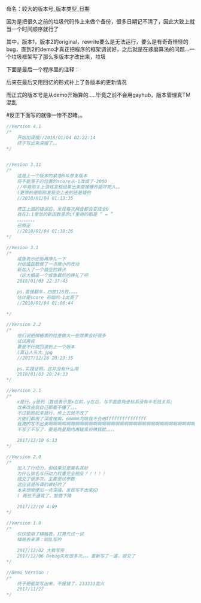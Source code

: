 命名：较大的版本号_版本类型_日期

因为是把很久之前的垃圾代码传上来做个备份，很多日期记不清了，因此大致上就当一个时间顺序就行了

其中，版本1，版本2的original，rewrite要么是无法运行，要么是有奇奇怪怪的bug，直到2的demo才真正把程序的框架调试好，之后就是在琢磨算法的问题...一个垃圾框架写了那么多版本才改出来，垃圾

下面是最后一个程序里的注释：

后来在最后又用回忆的形式补上了各版本的更新情况

而正式的版本号是从demo开始算的.....毕竟之前不会用gayhub，版本管理真TM混乱


#反正下面写的就像一惨不忍睹。。






```c
//Version 4.1
/*
	开始加深搜//2018/01/04 02:22:14
	终于写出来深搜了。。
*/


//Vesion 3.11
/*
	这是上一个版本的紧急BUG修复版本
	将不能落子的位置的score从-1改成了-2000
	//毕竟刚关上游戏发现结果出来直接爆炸能吓死人。。
	(更惨的是刚刚发现交上去的还是错的
	//2018/01/04 01:13:35

	修正上面的错误后，发现每次棋盘都会变成全0
	我在3.1里加的新函数里的if里用的都是 “ = ”
	。。。。。。。。
	已修正
	//2018/01/04 01:38:26
*/

//Vesion 3.1
/*
	咸鱼表示还能再挣扎一下
	对估值函数做了一点微小的改动
	新加入了一个插空的算法
	（这大概是一个咸鱼最后的挣扎了吧
	2018/01/03 22:37:45

	ps.直接翻车，四胜128败。。。。
	估计是score 初始的-1太高了
	//2018/01/04 01:06:44

*/

//Version 2.2
/*
	他们说把棋格表的拉差做大一些效果会好很多
	试试再说
	要是不行就回滚到上一个版本
	(真让人头大.jpg
	//2017/12/28 20:23:35

	ps.实践证明，这并没有什么用
	2018/01/03 20:24:33
*/

//Version 2.1
/*
	x是行，y是列（数组表示里x在前，y在后，与平面直角坐标系没有半毛钱关系;
	改来改去我自己都看不懂了。。。
	不过能跑起来就行，传上去就不改了
	大佬们都用了深度搜索，emmmm为啥我不会用fffffffffffffff
	我真的写不出来啊啊啊啊啊啊啊啊啊啊啊啊啊啊啊啊啊啊啊啊啊啊啊啊啊啊啊啊啊啊啊啊啊啊啊啊啊啊啊啊啊啊啊啊
	不写了不写了，要是两星期内再碰黑白棋我就。。。。

	2017/12/10 6:13
*/

//Version 2.0
/*
	加入了行动力，但结果总是莫名其妙
	为什么排名与行动力权重完全相反？！！！！
	提交了很多次，主要是试参数
	这应该是所谓的最好的了
	本来想顺便加一点深搜，发现写不出来XD
	( 再也不通宵了，智商下降

	2017/12/10 4:09
*/

//Version 1.0
/*
	仅仅使用了棋格表，打算先试一试
	棋格表来源：胡乱写的

	2017/12/02 大致写完
	2017/12/06 Debug失败很多次。。。重新写了一遍，提交了
*/

//Demo Version :
/*
	终于把框架写出来，不报错了，233333高兴
	2017/11/27
*/




```
